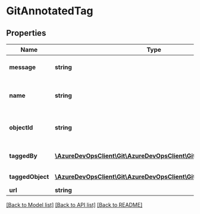 # GitAnnotatedTag

## Properties
Name | Type | Description | Notes
------------ | ------------- | ------------- | -------------
**message** | **string** | The tagging Message | [optional] 
**name** | **string** | The name of the annotated tag. | [optional] 
**objectId** | **string** | The objectId (Sha1Id) of the tag. | [optional] 
**taggedBy** | [**\AzureDevOpsClient\Git\AzureDevOpsClient\Git\Model\GitUserDate**](GitUserDate.md) | User info and date of tagging. | [optional] 
**taggedObject** | [**\AzureDevOpsClient\Git\AzureDevOpsClient\Git\Model\GitObject**](GitObject.md) | Tagged git object. | [optional] 
**url** | **string** |  | [optional] 

[[Back to Model list]](../README.md#documentation-for-models) [[Back to API list]](../README.md#documentation-for-api-endpoints) [[Back to README]](../README.md)



